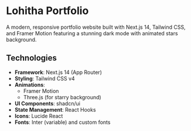 # Lohitha Portfolio

A modern, responsive portfolio website built with Next.js 14, Tailwind CSS, and Framer Motion featuring a stunning dark mode with animated stars background.

## Technologies

- **Framework**: Next.js 14 (App Router)
- **Styling**: Tailwind CSS v4
- **Animations**: 
  - Framer Motion
  - Three.js (for starry background)
- **UI Components**: shadcn/ui
- **State Management**: React Hooks
- **Icons**: Lucide React
- **Fonts**: Inter (variable) and custom fonts
